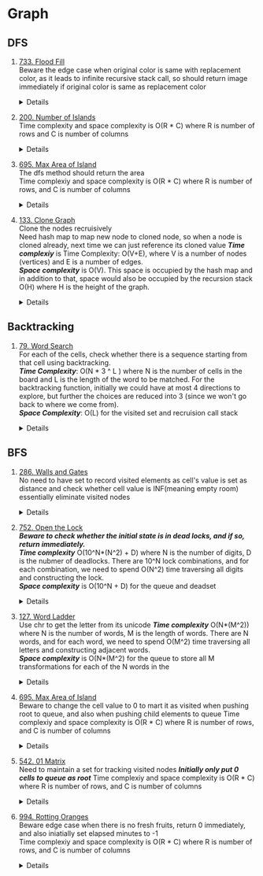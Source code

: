 # Graph
## DFS
1.  [733. Flood Fill](https://leetcode.com/problems/flood-fill)  
    Beware the edge case when original color is same with replacement color, as it leads to infinite recursive stack call, so should return image immediately if original color is same as replacement color
    <details

      ```python
      def floodFill(self, image: List[List[int]], sr: int, sc: int, color: int) -> List[List[int]]:
          origColor = image[sr][sc]
          if origColor == color:
              return image
  
          def dfs(image, row, col, origColor, newColor):
              if row >= len(image) or row < 0 or col >= len(image[0]) or col < 0 or image[row][col] != origColor:
                  return
  
              image[row][col] = newColor
              offsets = [(-1, 0), (0, 1), (1, 0), (0, -1)]
              for offset in offsets:
                  dfs(image,row + offset[0], col + offset[1], origColor, newColor)
                   
          dfs(image, sr, sc, image[sr][sc], color)
          return image   
      ```
    </details>
1.  [200. Number of Islands](https://leetcode.com/problems/number-of-islands)  
    Time complexity and space complexity is O(R * C) where R is number of rows and C is number of columns
    <details

      ```python
        def numIslands(self, grid: List[List[str]]) -> int:
            def dfs(row, col):
                nonlocal grid
                if row < 0 or row >= len(grid) or col < 0 or col >= len(grid[0]) or grid[row][col] != "1":
                    return
    
                grid[row][col] = "0" # mark as visited
                for offset in [(-1, 0), (0, 1), (1, 0), (0, -1)]:
                    rowOffset, colOffset = offset
                    dfs(row + rowOffset, col + colOffset)
    
            count = 0
            for r in range(len(grid)):
                for c in range(len(grid[0])):
                    if grid[r][c] == "1":
                        count += 1
                        dfs(r, c)
    
            return count  
      ```
    </details>  
1.  [695. Max Area of Island](https://leetcode.com/problems/max-area-of-island)    
    The dfs method should return the area  
    Time complexiy and space complexity is O(R * C) where R is number of rows, and C is number of columns
    <details

      ```python
        def getArea(self, grid, row, col):
            if row < 0 or row >= len(grid) or col < 0 or col >= len(grid[0]) or grid[row][col] != 1:
                return 0
    
            area = 1
            grid[row][col] = 0
            directions = [(-1, 0), (0, 1), (1, 0), (0, -1)]
            for rowOffset, colOffset in directions:
                area += self.getArea(grid, row + rowOffset, col + colOffset)
            return area
    
        def maxAreaOfIsland(self, grid: List[List[int]]) -> int:
            result = 0
            for r in range(len(grid)):
                for c in range(len(grid[0])):
                    if grid[r][c] == 1:
                        result = max(result, self.getArea(grid, r, c))
    
            return result 
      ```
    </details>
1.  [133. Clone Graph](https://leetcode.com/problems/clone-graph)    
    Clone the nodes recruisively  
    Need hash map to map new node to cloned node, so when a node is cloned already, next time we can just reference its cloned value
    ***Time complexiy*** is Time Complexity: O(V+E), where V is a number of nodes (vertices) and E is a number of edges.  
    ***Space complexity*** is O(V). This space is occupied by the  hash map and in addition to that, space would also be occupied by the recursion stack O(H) where H is the height of the graph.
    <details

      ```python
        def cloneGraph(self, node: 'Node') -> 'Node':
            oldToNewMap = {}
            def clone(node):
                if node in oldToNewMap:
                    return oldToNewMap[node]
    
                copy = Node(node.val)
                oldToNewMap[node] = copy
                for nei in node.neighbors:
                    copy.neighbors.append(clone(nei))
                return copy
                
            return clone(node) if node else None
      ```
    </details>
## Backtracking
1. [79. Word Search](https://leetcode.com/problems/word-search)  
    For each of the cells, check whether there is a sequence starting from that cell using backtracking.  
    ***Time Complexity***: O(N * 3 ^ L ) where N is the number of cells in the board and L is the length of the word to be matched. For the backtracking function, initially we could have at most 4 directions to explore, but further the choices are reduced into 3 (since we won't go back to where we come from).  
    ***Space Complexity***: O(L) for the visited set and recruision call stack
    <details>
        
        ```python
        def exist(self, board: List[List[str]], word: str) -> bool:
            visited = set()
            directions = [(-1, 0), (0, 1), (1, 0), (0, -1)]
    
            def isValid(row, col, charIndex):
                nonlocal board, word, visited, directions
    
                if charIndex == len(word):
                    return True
    
                if row < 0 or row >= len(board) or col < 0 or col >= len(board[0]) or (row, col) in visited or board[row][col] != word[charIndex]:
                    return False
    
                visited.add((row, col))
                path.append(board[row][col])
                for rowOffset, colOffset in directions:
                    if isValid(row + rowOffset, col + colOffset, charIndex + 1):
                        return True
                visited.remove((row, col))
                path.pop()
    
            for r in range(len(board)):
                for c in range(len(board[0])):
                    if isValid(r, c, 0):
                        return True
            return False
        ```
    </details>
## BFS
1. [286. Walls and Gates](https://leetcode.com/problems/walls-and-gates)  
    No need to have set to record visited elements as cell's value is set as distance and check whether cell value is INF(meaning empty room) essentially eliminate visited nodes
    <details>

      ```python
          def wallsAndGates(self, rooms: List[List[int]]) -> None:
              INF = 2 ** 31 - 1
              queue = deque()
      
              for r in range(len(rooms)):
                  for c in range(len(rooms[0])):
                      if rooms[r][c] == 0:
                          queue.append((r, c))
      
      
              while queue:
                  row, col = queue.popleft()
      
                  for rowOffset, colOffset in [(-1, 0), (0, 1), (1, 0), (0, -1)]:
                      nextRow = row + rowOffset
                      nextCol = col + colOffset
                      if nextRow < 0 or nextRow >= len(rooms) or nextCol < 0 or nextCol >= len(rooms[0]) or rooms[nextRow][nextCol] != INF:
                          continue
                      rooms[nextRow][nextCol] = rooms[row][col] + 1
                      queue.append((nextRow, nextCol))     
      ```
    </details>

1. [752. Open the Lock](https://leetcode.com/problems/open-the-lock)  
    ***Beware to check whether the initial state is in dead locks, and if so, return immediately.***  
    ***Time complexity*** O(10^N*(N^2) + D) where N is the number of digits, D is the nubmer of deadlocks. There are 10^N lock combinations, and for each combination, we need to spend O(N^2) time traversing all digits and constructing the lock.  
    ***Space complexity*** is O(10^N + D) for the queue and deadset 
    <details>

      ```python
        def getNeighbours(self, s):
            result = []
            for i in range(len(s)):
                digit = int(s[i])
                for move in [-1, 1]:
                    nextDigit = (digit + move) % 10
                    result.append(s[:i] + str(nextDigit) + s[i + 1:])
            return result  
    
        def openLock(self, deadends: List[str], target: str) -> int:
            deadSet = set(deadends)     
            initialState = "0000"
            if initialState in deadSet:
                return -1
                
            visited = set([initialState])
            queue = deque([initialState])
            turns = 0
            while queue:
                levelSize = len(queue)
                for _ in range(levelSize):
                    node = queue.popleft()
                    if node == target:
                        return turns
                    
                    for neighbour in self.getNeighbours(node):
                        if neighbour in visited or neighbour in deadSet:
                            continue
    
                        visited.add(neighbour)
                        queue.append(neighbour)
                turns += 1
    
            return -1
      
      ```
    </details>
1. [127. Word Ladder](https://leetcode.com/problems/word-ladder)  
    Use chr to get the letter from its unicode
    ***Time complexity*** O(N*(M^2)) where N is the number of words, M is the length of words. There are N words, and for each word, we need to spend O(M^2) time traversing all letters and constructing adjacent words.  
    ***Space complexity*** is O(N*(M^2) for the queue to store all M transformations for each of the N words in the
    <details>

      ```python
        def getNextWords(self, word, wordSet):
            letterSize = 26
            result = []
            for i in range(len(word)):
                for j in range(letterSize):
                    letter = chr(j + ord("a"))
                    if letter != word[i]:
                        nextWord = word[:i] + letter + word[i + 1:]
                        if nextWord in wordSet:
                            result.append(nextWord)
            return result
    
        def ladderLength(self, beginWord: str, endWord: str, wordList: List[str]) -> int:
            wordSet = set(wordList)
            queue = deque([beginWord])
            visited = set([beginWord])
            count = 0
            while queue:
                levelSize = len(queue)
                count += 1
                for _ in range(levelSize):
                    currWord = queue.popleft()
                    if currWord == endWord:
                        return count
    
                    for nextWord in self.getNextWords(currWord, wordSet):
                        if nextWord in visited:
                            continue
    
                        visited.add(nextWord)
                        queue.append(nextWord)
    
            return 0
      
      ```
    </details>
1.  [695. Max Area of Island](https://leetcode.com/problems/max-area-of-island)    
    Beware to change the cell value to 0 to mart it as visited when pushing root to queue, and also when pushing child elements to queue
    Time complexiy and space complexity is O(R * C) where R is number of rows, and C is number of columns
    <details>

      ```python
    def getArea(self, grid, row, col):
        queue = deque([(row, col)])
        area = 0
        grid[row][col] = 0
        directions = [(-1, 0), (0, 1), (1, 0), (0, -1)]
        while queue:
            currRow, currCol = queue.popleft()
            area += 1
            
            for rowOffset, colOffset in directions:
                nextRow = currRow + rowOffset
                nextCol = currCol + colOffset
                if nextRow < 0 or nextRow >= len(grid) or nextCol < 0 or nextCol >= len(grid[0]) or grid[nextRow][nextCol] == 0:
                    continue
                grid[nextRow][nextCol] = 0
                queue.append((nextRow, nextCol))
        return area

    def maxAreaOfIsland(self, grid: List[List[int]]) -> int:
        result = 0
        for r in range(len(grid)):
            for c in range(len(grid[0])):
                if grid[r][c] == 1:
                    result = max(result, self.getArea(grid, r, c))

        return result
      ```
    </details>
1.  [542. 01 Matrix](https://leetcode.com/problems/01-matrix/)      
    Need to maintain a set for tracking visited nodes
    ***Initially only put 0 cells to queue as root***
    Time complexiy and space complexity is O(R * C) where R is number of rows, and C is number of columns
    <details>

      ```python
        def getArea(self, grid, row, col):
        def updateMatrix(self, mat: List[List[int]]) -> List[List[int]]:
            visited = set()
            queue = deque()
            for r in range(len(mat)):
                for c in range(len(mat[0])):
                    if mat[r][c] == 0:
                        queue.append((r, c))
                        visited.add((r, c))
    
            directions = [(-1, 0), (0, 1), (1, 0), (0, -1)]
            while queue:
                currRow, currCol = queue.popleft()
                for rowOffset, colOffset in directions:
                    nextRow = currRow + rowOffset
                    nextCol = currCol + colOffset
                    if nextRow < 0 or nextRow >= len(mat) or nextCol < 0 or nextCol >= len(mat[0]) or (nextRow, nextCol) in visited:
                        continue
                    
                    visited.add((nextRow, nextCol))
                    mat[nextRow][nextCol] = mat[currRow][currCol] + 1
                    queue.append((nextRow, nextCol))
            return mat
      ```
    </details>

1.  [994. Rotting Oranges](https://leetcode.com/problems/rotting-oranges)      
    Beware edge case when there is no fresh fruits, return 0 immediately, and also iniatially set elapsed minutes to -1  
    Time complexiy and space complexity is O(R * C) where R is number of rows, and C is number of columns  
    <details>

      ```python
        def orangesRotting(self, grid: List[List[int]]) -> int:
            queue = deque()
            fresh = 0
            for r in range(len(grid)):
                for c in range(len(grid[0])):
                    if grid[r][c] == 1:
                        fresh += 1
                    elif grid[r][c] == 2:
                        queue.append((r, c))
            if fresh == 0:
                return 0
    
            minutes = -1
            directions = [(-1, 0), (0, 1), (1, 0), (0, -1)]
            while queue:
                levelSize = len(queue)
                minutes += 1
                for _ in range(levelSize):
                    row, col = queue.popleft()
    
                    for rowOffset, colOffset in directions:
                        nextRow = row + rowOffset
                        nextCol = col + colOffset
    
                        if 0 <= nextRow < len(grid) and 0 <= nextCol < len(grid[0]) and grid[nextRow][nextCol] == 1:
                            grid[nextRow][nextCol] = 2
                            fresh -= 1
                            queue.append((nextRow, nextCol))
                     
            return minutes if fresh == 0 else -1
      ```
    </details>
